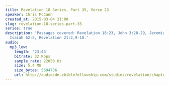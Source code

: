 ```yaml
---
title: Revelation 18 Series, Part 35, Verse 23
speaker: Chris McCann
created_at: 2015-03-04 21:00
slug: revelation-18-series-part-35
series: true
description: 'Passages covered: Revelation 18:23, John 3:28-29, Jeremiah 7:34, 25:8-11,
  Isaiah 62:5, Revelation 21:2,9-10.'
audio:
  mp3_low:
    length: '23:43'
    bitrate: 32 Kbps
    sample_rate: 22050 Hz
    size: 5.4 MB
    size_bytes: 5694736
    url: http://audiocdn.ebiblefellowship.com/studies/revelation/chapter-18/2015.03.04_McCann_-_Revelation_18_Series_Part_35.mp3
---
```

